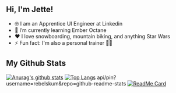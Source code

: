 ## Hi, I'm Jette! 
- 🤓 I am an Apprentice UI Engineer at Linkedin
- 🌱 I’m currently learning Ember Octane
- ❤️ I love snowboarding, mountain biking, and anything Star Wars 
- ⚡ Fun fact: I'm also a personal trainer 💪🏼

## My Github Stats

[![Anurag's github stats](https://github-readme-stats.vercel.app/api?username=rebelskum&theme=dracula&show_icons=true)](https://github.com/anuraghazra/github-readme-stats)
[![Top Langs](https://github-readme-stats.vercel.app/api/top-langs/?username=rebelskum&theme=dracula&show_icons=true)](https://github.com/anuraghazra/github-readme-stats)
api/pin?username=rebelskum&repo=github-readme-stats
[![ReadMe Card](https://github-readme-stats.vercel.app/api/pin/?username=rebelskum&repo=github-readme-stats)](https://github.com/anuraghazra/github-readme-stats)



<!--
**rebelskum/rebelskum** is a ✨ _special_ ✨ repository because its `README.md` (this file) appears on your GitHub profile.

Here are some ideas to get you started:

- 🔭 I’m currently working on ...
- 🌱 I’m currently learning ...
- 👯 I’m looking to collaborate on ...
- 🤔 I’m looking for help with ...
- 💬 Ask me about ...
- 📫 How to reach me: ...
- 😄 Pronouns: ...
- ⚡ Fun fact: ...
-->
